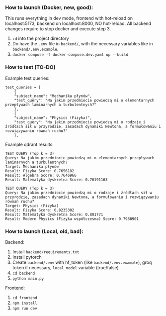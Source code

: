### How to launch (Docker, new, good):

This runs everything in dev mode, frontend with hot-reload on localhost:5173, backend on localhost:8000, NO hot-reload.
All backend changes require to stop docker and execute step 3.

1) `cd` into the project directory
2) Do have the `.env` file in `backend/`, with the necessary variables like in `backend/.env.example`.
3) `docker compose -f docker-compose.dev.yaml up --build`


### How to test (TO-DO)

Example test queries:
```
test_queries = [
    {
    "subject_name": "Mechanika płynów",
    "test_query": "Na jakim przedmiocie powiedzą mi o elementarnych przepływach laminarnych a turbulentnych?"
    },
    {
    "subject_name": "Physics (Fizyka)",
    "test_query": "Na jakim przedmiocie powiedzą mi o rodzaje i źródłach sił w przyrodzie, zasadach dynamiki Newtona, a formułowaniu i rozwiązywaniu równań ruchu?"
    },
```

Example qdrant results:
```
TEST QUERY (Top k = 3)
Query: Na jakim przedmiocie powiedzą mi o elementarnych przepływach laminarnych a turbulentnych?
Target: Mechanika płynów
Result: Fizyka Score: 0.7656182
Result: Algebra Score: 0.7646966
Result: Matematyka dyskretna Score: 0.76191163

TEST QUERY (Top k = 3)
Query: Na jakim przedmiocie powiedzą mi o rodzaje i źródłach sił w przyrodzie, zasadach dynamiki Newtona, a formułowaniu i rozwiązywaniu równań ruchu?
Target: Physics (Fizyka)
Result: Fizyka Score: 0.8235302
Result: Matematyka dyskretna Score: 0.801771
Result: Modern Physics (Fizyka współczesna) Score: 0.7988901
```



### How to launch (Local, old, bad):
Backend:
1) Install `backend/requirements.txt`
2) Install pytorch
3) Create `backend/.env` with hf_token (like `backend/.env.example`), groq token if necessary, `local_model` variable (true/false)
4) `cd backend`
5) `python main.py`

Frontend:
1) `cd frontend`
2) `npm install`
3) `npm run dev`

